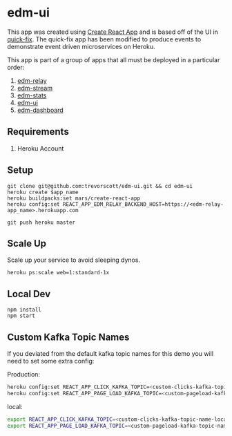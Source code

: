 # edm-ui
This app was created using [Create React App](https://github.com/facebookincubator/create-react-app) and is based off of the UI in [quick-fix](https://github.com/heroku/quick-fix). The quick-fix app has been modified to produce events to demonstrate event driven microservices on Heroku.

This app is part of a group of apps that all must be deployed in a particular order:
1. [edm-relay](https://github.com/trevorscott/edm-relay)
1. [edm-stream](https://github.com/trevorscott/edm-stream)
1. [edm-stats](https://github.com/trevorscott/edm-stats)
1. [edm-ui](https://github.com/trevorscott/edm-ui)
1. [edm-dashboard](https://github.com/trevorscott/edm-dashboard)

## Requirements
1. Heroku Account

## Setup
```
git clone git@github.com:trevorscott/edm-ui.git && cd edm-ui
heroku create $app_name
heroku buildpacks:set mars/create-react-app
heroku config:set REACT_APP_EDM_RELAY_BACKEND_HOST=https://<edm-relay-app_name>.herokuapp.com
```

```
git push heroku master
```

## Scale Up

Scale up your service to avoid sleeping dynos.

```
heroku ps:scale web=1:standard-1x
```

## Local Dev

```
npm install
npm start
```

## Custom Kafka Topic Names

If you deviated from the default kafka topic names for this demo you will need to set some extra config:

Production:

```bash
heroku config:set REACT_APP_CLICK_KAFKA_TOPIC=<custom-clicks-kafka-topic-name>
heroku config:set REACT_APP_PAGE_LOAD_KAFKA_TOPIC=<custom-pageload-kafka-topic-name>
```

local:

```bash
export REACT_APP_CLICK_KAFKA_TOPIC=<custom-clicks-kafka-topic-name-local>
export REACT_APP_PAGE_LOAD_KAFKA_TOPIC=<custom-pageload-kafka-topic-name-local>
```
